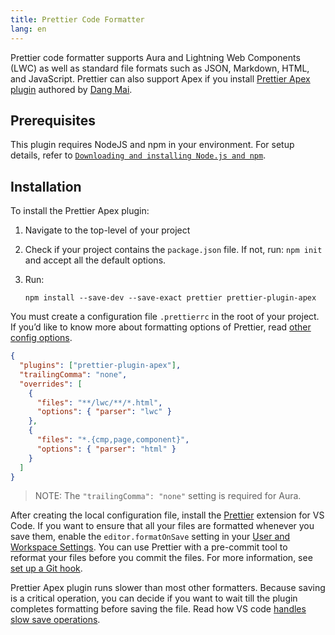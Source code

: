 ```yaml
---
title: Prettier Code Formatter
lang: en
---
```


Prettier code formatter supports Aura and Lightning Web Components (LWC) as well as standard file formats such as JSON, Markdown, HTML, and JavaScript. Prettier can also support Apex if you install [Prettier Apex plugin](https://github.com/dangmai/prettier-plugin-apex) authored by [Dang Mai](https://github.com/dangmai).

## Prerequisites

This plugin requires NodeJS and npm in your environment. For setup details, refer to [`Downloading and installing Node.js and npm`](https://docs.npmjs.com/downloading-and-installing-node-js-and-npm).

## Installation

To install the Prettier Apex plugin:

1. Navigate to the top-level of your project

1. Check if your project contains the `package.json` file. If not, run: `npm init` and accept all the default options.

1. Run:

   `npm install --save-dev --save-exact prettier prettier-plugin-apex`

You must create a configuration file `.prettierrc` in the root of your project. If you’d like to know more about formatting options of Prettier, read [other config options](https://prettier.io/docs/en/options.html).

```json
{
  "plugins": ["prettier-plugin-apex"],
  "trailingComma": "none",
  "overrides": [
    {
      "files": "**/lwc/**/*.html",
      "options": { "parser": "lwc" }
    },
    {
      "files": "*.{cmp,page,component}",
      "options": { "parser": "html" }
    }
  ]
}
```

> NOTE: The `"trailingComma": "none"` setting is required for Aura.

After creating the local configuration file, install the [Prettier](https://marketplace.visualstudio.com/items?itemName=esbenp.prettier-vscode) extension for VS Code. If you want to ensure that all your files are formatted whenever you save them, enable the `editor.formatOnSave` setting in your [User and Workspace Settings](https://code.visualstudio.com/docs/getstarted/settings). You can use Prettier with a pre-commit tool to reformat your files before you commit the files. For more information, see [set up a Git hook](https://prettier.io/docs/en/precommit.html).

Prettier Apex plugin runs slower than most other formatters. Because saving is a critical operation, you can decide if you want to wait till the plugin completes formatting before saving the file. Read how VS code [handles slow save operations](https://code.visualstudio.com/updates/v1_42#_handling-slow-save-operations).
